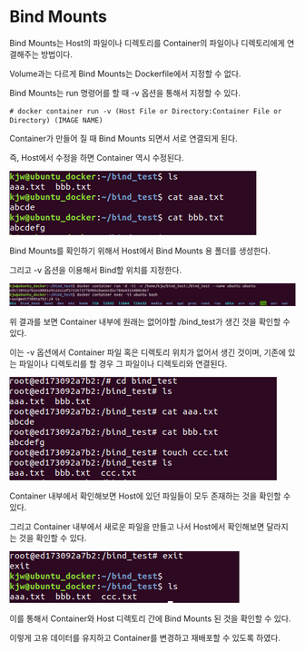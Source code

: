 # Bind Mounts

Bind Mounts는 Host의 파일이나 디렉토리를 Container의 파일이나 디렉토리에게 연결해주는 방법이다.

Volume과는 다르게 Bind Mounts는 Dockerfile에서 지정할 수 없다.

Bind Mounts는 run 명령어를 할 때 -v 옵션을 통해서 지정할 수 있다.

```
# docker container run -v (Host File or Directory:Container File or Directory) (IMAGE NAME)
```

Container가 만들어 질 때 Bind Mounts 되면서 서로 연결되게 된다.

즉, Host에서 수정을 하면 Container 역시 수정된다.

![image1](https://github.com/kjo26619/Docker/blob/main/Chapter4/Image/bind1.PNG)

Bind Mounts를 확인하기 위해서 Host에서 Bind Mounts 용 폴더를 생성한다.

그리고 -v 옵션을 이용해서 Bind할 위치를 지정한다.

![image2](https://github.com/kjo26619/Docker/blob/main/Chapter4/Image/bind2.PNG)

위 결과를 보면 Container 내부에 원래는 없어야할 /bind_test가 생긴 것을 확인할 수 있다. 

이는 -v 옵션에서 Container 파일 혹은 디렉토리 위치가 없어서 생긴 것이며, 기존에 있는 파일이나 디렉토리를 할 경우 그 파일이나 디렉토리와 연결된다.

![image3](https://github.com/kjo26619/Docker/blob/main/Chapter4/Image/bind3.PNG)

Container 내부에서 확인해보면 Host에 있던 파일들이 모두 존재하는 것을 확인할 수 있다.

그리고 Container 내부에서 새로운 파일을 만들고 나서 Host에서 확인해보면 달라지는 것을 확인할 수 있다.

![image4](https://github.com/kjo26619/Docker/blob/main/Chapter4/Image/bind4.PNG)

이를 통해서 Container와 Host 디렉토리 간에 Bind Mounts 된 것을 확인할 수 있다.

이렇게 고유 데이터를 유지하고 Container를 변경하고 재배포할 수 있도록 하였다.
